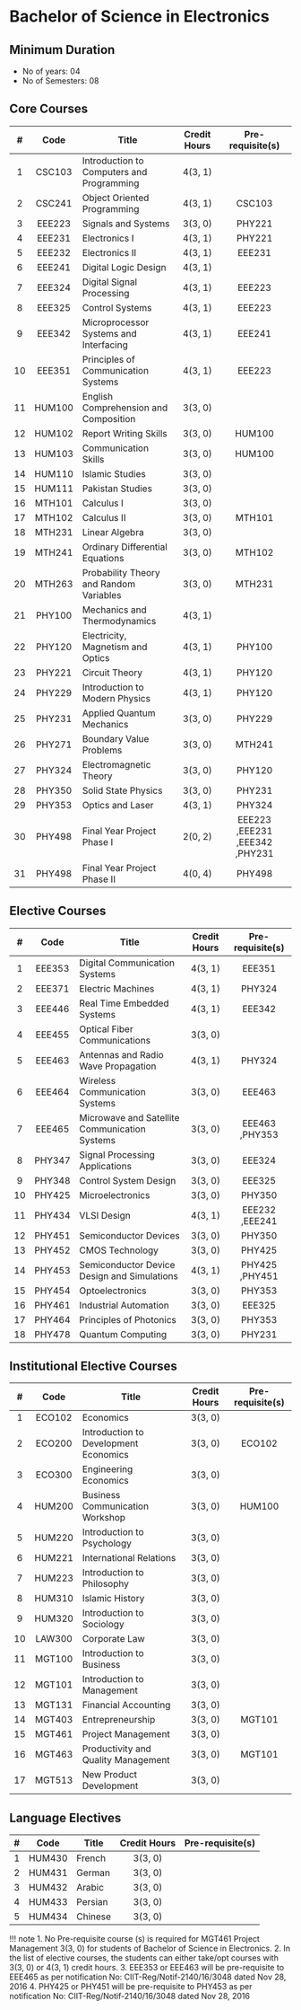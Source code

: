 # Bachelor of Science in Electronics

## Minimum Duration
* No of years: 04
* No of Semesters: 08

## Core Courses
| # | Code | Title | Credit Hours | Pre-requisite(s) |
|:-:|:----:|-------|:------------:|:----------------:|
| 1 | CSC103 | Introduction to Computers and Programming | 4(3, 1) |  | 
| 2 | CSC241 | Object Oriented Programming | 4(3, 1) | CSC103 | 
| 3 | EEE223 | Signals and Systems | 3(3, 0) | PHY221 | 
| 4 | EEE231 | Electronics I | 4(3, 1) | PHY221 | 
| 5 | EEE232 | Electronics II | 4(3, 1) | EEE231 | 
| 6 | EEE241 | Digital Logic Design | 4(3, 1) |  | 
| 7 | EEE324 | Digital Signal Processing | 4(3, 1) | EEE223 | 
| 8 | EEE325 | Control Systems | 4(3, 1) | EEE223 | 
| 9 | EEE342 | Microprocessor Systems and Interfacing | 4(3, 1) | EEE241 | 
| 10 | EEE351 | Principles of Communication Systems | 4(3, 1) | EEE223 | 
| 11 | HUM100 | English Comprehension and Composition | 3(3, 0) |  | 
| 12 | HUM102 | Report Writing Skills | 3(3, 0) | HUM100 | 
| 13 | HUM103 | Communication Skills | 3(3, 0) | HUM100 | 
| 14 | HUM110 | Islamic Studies | 3(3, 0) |  | 
| 15 | HUM111 | Pakistan Studies | 3(3, 0) |  | 
| 16 | MTH101 | Calculus I | 3(3, 0) |  | 
| 17 | MTH102 | Calculus II | 3(3, 0) | MTH101 | 
| 18 | MTH231 | Linear Algebra | 3(3, 0) |  | 
| 19 | MTH241 | Ordinary Differential Equations | 3(3, 0) | MTH102 | 
| 20 | MTH263 | Probability Theory and Random Variables | 3(3, 0) | MTH231 | 
| 21 | PHY100 | Mechanics and Thermodynamics | 4(3, 1) |  | 
| 22 | PHY120 | Electricity, Magnetism and Optics | 4(3, 1) | PHY100 | 
| 23 | PHY221 | Circuit Theory | 4(3, 1) | PHY120 | 
| 24 | PHY229 | Introduction to Modern Physics | 4(3, 1) | PHY120 | 
| 25 | PHY231 | Applied Quantum Mechanics | 3(3, 0) | PHY229 | 
| 26 | PHY271 | Boundary Value Problems | 3(3, 0) | MTH241 | 
| 27 | PHY324 | Electromagnetic Theory | 3(3, 0) | PHY120 | 
| 28 | PHY350 | Solid State Physics | 3(3, 0) | PHY231 | 
| 29 | PHY353 | Optics and Laser | 4(3, 1) | PHY324 | 
| 30 | PHY498 | Final Year Project Phase I | 2(0, 2) | EEE223 ,EEE231 ,EEE342 ,PHY231 | 
| 31 | PHY498 | Final Year Project Phase II | 4(0, 4) | PHY498 | 

## Elective Courses
| # | Code | Title | Credit Hours | Pre-requisite(s) |
|:-:|:----:|-------|:------------:|:----------------:|
| 1 | EEE353 | Digital Communication Systems | 4(3, 1) | EEE351 | 
| 2 | EEE371 | Electric Machines | 4(3, 1) | PHY324 | 
| 3 | EEE446 | Real Time Embedded Systems | 4(3, 1) | EEE342 | 
| 4 | EEE455 | Optical Fiber Communications | 3(3, 0) |  | 
| 5 | EEE463 | Antennas and Radio Wave Propagation | 4(3, 1) | PHY324 | 
| 6 | EEE464 | Wireless Communication Systems | 3(3, 0) | EEE463 | 
| 7 | EEE465 | Microwave and Satellite Communication Systems | 3(3, 0) | EEE463 ,PHY353 | 
| 8 | PHY347 | Signal Processing Applications | 3(3, 0) | EEE324 | 
| 9 | PHY348 | Control System Design | 3(3, 0) | EEE325 | 
| 10 | PHY425 | Microelectronics | 3(3, 0) | PHY350 | 
| 11 | PHY434 | VLSI Design | 4(3, 1) | EEE232 ,EEE241 | 
| 12 | PHY451 | Semiconductor Devices | 3(3, 0) | PHY350 | 
| 13 | PHY452 | CMOS Technology | 3(3, 0) | PHY425 | 
| 14 | PHY453 | Semiconductor Device Design and Simulations | 4(3, 1) | PHY425 ,PHY451 | 
| 15 | PHY454 | Optoelectronics | 3(3, 0) | PHY353 | 
| 16 | PHY461 | Industrial Automation | 3(3, 0) | EEE325 | 
| 17 | PHY464 | Principles of Photonics | 3(3, 0) | PHY353 | 
| 18 | PHY478 | Quantum Computing | 3(3, 0) | PHY231 | 

## Institutional Elective Courses
| # | Code | Title | Credit Hours | Pre-requisite(s) |
|:-:|:----:|-------|:------------:|:----------------:|
| 1 | ECO102 | Economics | 3(3, 0) |  | 
| 2 | ECO200 | Introduction to Development Economics | 3(3, 0) | ECO102 | 
| 3 | ECO300 | Engineering Economics | 3(3, 0) |  | 
| 4 | HUM200 | Business Communication Workshop | 3(3, 0) | HUM100 | 
| 5 | HUM220 | Introduction to Psychology | 3(3, 0) |  | 
| 6 | HUM221 | International Relations | 3(3, 0) |  | 
| 7 | HUM223 | Introduction to Philosophy | 3(3, 0) |  | 
| 8 | HUM310 | Islamic History | 3(3, 0) |  | 
| 9 | HUM320 | Introduction to Sociology | 3(3, 0) |  | 
| 10 | LAW300 | Corporate Law | 3(3, 0) |  | 
| 11 | MGT100 | Introduction to Business | 3(3, 0) |  | 
| 12 | MGT101 | Introduction to Management | 3(3, 0) |  | 
| 13 | MGT131 | Financial Accounting | 3(3, 0) |  | 
| 14 | MGT403 | Entrepreneurship | 3(3, 0) | MGT101 | 
| 15 | MGT461 | Project Management | 3(3, 0) |  | 
| 16 | MGT463 | Productivity and Quality Management | 3(3, 0) | MGT101 | 
| 17 | MGT513 | New Product Development | 3(3, 0) |  | 

## Language Electives
| # | Code | Title | Credit Hours | Pre-requisite(s) |
|:-:|:----:|-------|:------------:|:----------------:|
| 1 | HUM430 | French | 3(3, 0) |  | 
| 2 | HUM431 | German | 3(3, 0) |  | 
| 3 | HUM432 | Arabic | 3(3, 0) |  | 
| 4 | HUM433 | Persian | 3(3, 0) |  | 
| 5 | HUM434 | Chinese | 3(3, 0) |  | 

!!! note
    1. No Pre-requisite course (s) is required for MGT461 Project Management 3(3, 0) for students of Bachelor of Science in Electronics.
    2. In the list of elective courses, the students can either take/opt courses with 3(3, 0) or 4(3, 1) credit hours.
    3. EEE353 or EEE463 will be pre-requisite to EEE465 as per notification No: CIIT-Reg/Notif-2140/16/3048 dated Nov 28, 2016
    4. PHY425 or PHY451 will be pre-requisite to PHY453 as per notification No: CIIT-Reg/Notif-2140/16/3048 dated Nov 28, 2016